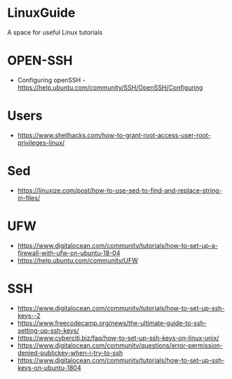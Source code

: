 # LinuxGuide
A space for useful Linux tutorials 

# OPEN-SSH
- Configuring openSSH - https://help.ubuntu.com/community/SSH/OpenSSH/Configuring

# Users 
- https://www.shellhacks.com/how-to-grant-root-access-user-root-privileges-linux/

# Sed
- https://linuxize.com/post/how-to-use-sed-to-find-and-replace-string-in-files/

# UFW
- https://www.digitalocean.com/community/tutorials/how-to-set-up-a-firewall-with-ufw-on-ubuntu-18-04
- https://help.ubuntu.com/community/UFW

# SSH
- https://www.digitalocean.com/community/tutorials/how-to-set-up-ssh-keys--2
- https://www.freecodecamp.org/news/the-ultimate-guide-to-ssh-setting-up-ssh-keys/
- https://www.cyberciti.biz/faq/how-to-set-up-ssh-keys-on-linux-unix/
- https://www.digitalocean.com/community/questions/error-permission-denied-publickey-when-i-try-to-ssh
- https://www.digitalocean.com/community/tutorials/how-to-set-up-ssh-keys-on-ubuntu-1804
